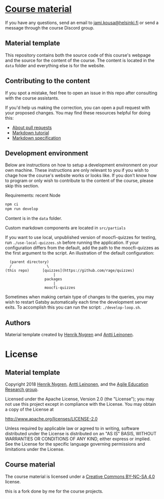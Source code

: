 # [Course material](https://docker-hy.github.io)

If you have any questions, send an email to jami.kousa@helsinki.fi or send a message through the course Discord group.

## Material template

This repository contains both the source code of this course's webpage and the source for the content of the course. The content is located in the `data` folder and everything else is for the website.

## Contributing to the content

If you spot a mistake, feel free to open an issue in this repo after consulting with the course assistants.

If you'd help us making the correction, you can open a pull request with your proposed changes. You may find these resources helpful for doing this:

* [About pull requests](https://help.github.com/en/github/collaborating-with-issues-and-pull-requests/about-pull-requests)
* [Markdown tutorial](https://commonmark.org/help/tutorial/)
* [Markdown specification](https://spec.commonmark.org/current/)

## Development environment

Below are instructions on how to setup a development environment on your own machine. These instructions are only relevant to you if you wish to chage how the course's website works or looks like. If you don't know how to program or only wish to contribute to the content of the course, please skip this section.

Requirements: recent Node

```sh
npm ci
npm run develop
```

Content is in the `data` folder.

Custom markdown components are located in `src/partials`

If you want to use local, unpublished version of moocfi-quizzes for testing, run `./use-local-quizzes.sh` before running the application.
If your configuration differs from the default, add the path to the moocfi-quizzes as the first argument to the script.
An illustration of the default configuration:

```
  (parent directory)
  /                \ 
(this repo)      [quizzes](https://github.com/rage/quizzes)
                      |
                  packages
                      |
                  moocfi-quizzes
```

Sometimes when making certain type of changes to the queries, you may wish to restart Gatsby automatically each time the development server exits. To accomplish this you can run the script: `./develop-loop.sh`.

## Authors

Material template created by [Henrik Nygren](https://github.com/nygrenh) and [Antti Leinonen](https://github.com/Redande).

# License

## Material template

Copyright 2018 [Henrik Nygren](https://github.com/nygrenh), [Antti Leinonen](https://github.com/Redande), and the [Agile Education Research group](https://www.helsinki.fi/en/researchgroups/data-driven-education).

Licensed under the Apache License, Version 2.0 (the "License"); you may not use this project except in compliance with the License. You may obtain a copy of the License at

http://www.apache.org/licenses/LICENSE-2.0

Unless required by applicable law or agreed to in writing, software distributed under the License is distributed on an "AS IS" BASIS, WITHOUT WARRANTIES OR CONDITIONS OF ANY KIND, either express or implied. See the License for the specific language governing permissions and limitations under the License.

## Course material

The course material is licensed under a [Creative Commons BY-NC-SA 4.0](https://creativecommons.org/licenses/by-nc-sa/4.0/deed) license.

this is a fork done by me for the course projects.
